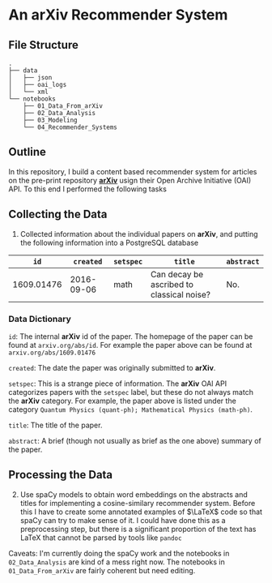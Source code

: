 # An arXiv Recommender System

## File Structure

```
.
├── data
│   ├── json
│   ├── oai_logs
│   └── xml
└── notebooks
    ├── 01_Data_From_arXiv
    ├── 02_Data_Analysis
    ├── 03_Modeling
    └── 04_Recommender_Systems
```


## Outline
In this repository, I build a content based recommender system for articles on the pre-print repository [__arXiv__](arxiv.org) usign their Open Archive Initiative (OAI) API. To this end I performed the following tasks



## Collecting the Data
1. Collected information about the individual papers on __arXiv__, and putting the following information into a PostgreSQL database

| `id`  | `created` | `setspec` | `title` | `abstract` |
| -- | -- | -- | -- | -- |
| 1609.01476 | 2016-09-06 | math | Can decay be ascribed to classical noise? | No. |

### Data Dictionary

`id`: The internal __arXiv__ id of the paper. The homepage of the paper can be found at `arxiv.org/abs/id`. For example the paper above can be found at `arxiv.org/abs/1609.01476`

`created`: The date the paper was originally submitted to __arXiv__.

`setspec`: This is a strange piece of information. The __arXiv__ OAI API categorizes papers with the `setspec` label, but these do not always match the __arXiv__ category. For example, the paper above is listed under the category `Quantum Physics (quant-ph); Mathematical Physics (math-ph)`.

`title`: The title of the paper.

`abstract`: A brief (though not usually as brief as the one above) summary of the paper.

## Processing the Data
2. Use spaCy models to obtain word embeddings on the abstracts and titles for implementing a cosine-similary recommender system. Before this I have to create some annotated examples of $\LaTeX$ code so that spaCy can try to make sense of it. I could have done this as a preprocessing step, but there is a significant proportion of the text has LaTeX that cannot be parsed by tools like `pandoc`


Caveats: I'm currently doing the spaCy work and the notebooks in `02_Data_Analysis` are kind of a mess right now. The notebooks in `01_Data_From_arXiv` are fairly coherent but need editing. 
